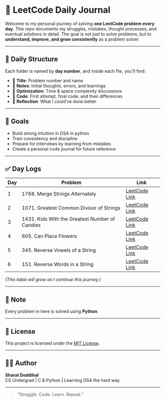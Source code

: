 # 🧠 LeetCode Daily Journal

Welcome to my personal journey of solving **one LeetCode problem every day**. This repo documents my struggles, mistakes, thought processes, and eventual solutions in detail. The goal is not just to solve problems, but to **understand, improve, and grow consistently** as a problem solver.

---

## 📅 Daily Structure

Each folder is named by **day number**, and inside each file, you'll find:

- 📌 **Title**: Problem number and name  
- 🧠 **Notes**: Initial thoughts, errors, and learnings  
- 🧪 **Optimization**: Time & space complexity discussions  
- 🧾 **Code**: First attempt, final code, and their differences  
- 🔁 **Reflection**: What I could’ve done better

---

## 🚀 Goals

- Build strong intuition in DSA in python  
- Train consistency and discipline  
- Prepare for interviews by learning from mistakes  
- Create a personal code journal for future reference

---

## ✅ Day Logs

| Day | Problem | Link |
|-----|---------|------|
| 1 | 1768. Merge Strings Alternately | [LeetCode Link](https://leetcode.com/problems/merge-strings-alternately/description/?envType=study-plan-v2&envId=leetcode-75) |
| 2 | 1071. Greatest Common Divisor of Strings | [LeetCode Link](https://leetcode.com/problems/greatest-common-divisor-of-strings/?envType=study-plan-v2&envId=leetcode-75) |
| 3 | 1431. Kids With the Greatest Number of Candies | [LeetCode Link](https://leetcode.com/problems/kids-with-the-greatest-number-of-candies/description/?envType=study-plan-v2&envId=leetcode-75) |
| 4 | 605. Can Place Flowers | [LeetCode Link](https://leetcode.com/problems/can-place-flowers?envType=study-plan-v2&envId=leetcode-75) |
| 5 | 345. Reverse Vowels of a String | [LeetCode Link](https://leetcode.com/problems/reverse-vowels-of-a-string?envType=study-plan-v2&envId=leetcode-75) |
| 6 | 151. Reverse Words in a String | [LeetCode Link](https://leetcode.com/problems/reverse-words-in-a-string?envType=study-plan-v2&envId=leetcode-75) |
_(This table will grow as I continue this journey.)_

---

## 📝 Note

Every problem in here is solved using **Python**.

---

## 📜 License

This project is licensed under the [MIT License](LICENSE).

---

## 🙋‍♂️ Author

**Sharat Doddihal**  
CS Undergrad | C & Python | Learning DSA the hard way

---

> “Struggle. Code. Learn. Repeat.”

